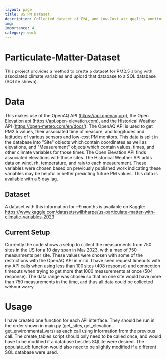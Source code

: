 ```yaml
---
layout: page
title: US PM Dataset
description: Collected dataset of EPA, and Low-Cost air quality monitors for the past year
img:
importance: 4
category: work
---
```


# Particulate-Matter-Dataset
This project provides a method to create a dataset for PM2.5 along with associated climate variables and upload that database to a SQL database (SQLite shown).

# Data
This makes use of the OpenAQ API (https://api.openaq.org), the Open Elevation api (https://api.open-elevation.com), and the Historical Weather API (https://open-meteo.com/en/docs/).
The OpenAQ API is used to get PM2.5 values, their associated time of measure, and longitudes and latitudes of various sensors and low-cost PM monitors.
This data is split in the database into "Site" objects which contain coordinates as well as elevations, and "Measurement" objects which contain values, times, and other climate variables for those times.
The Open Elevation API finds associated elevations with those sites. 
The Historical Weather API adds data on wind, rh, temperature, and rain to each measurement. These variables were chosen based on previously published work indicating these variables may be helpful in better predicting future PM values. This data is available with a 5 day lag.

## Dataset
A dataset with this information for ~9 months is available on Kaggle: https://www.kaggle.com/datasets/willsharpe/us-particulate-matter-with-climatic-variables-2023

## Current Setup
Currently the code shows a setup to collect the measurments from 750 sites in the US for a 10 day span in May 2023, with a max of 750 measurments per site. These values were chosen with some of the restrictions with the OpenAQ API in mind. I have seen request timeouts with my API calls when using less than 100 sites (408 response) and connection timeouts when trying to get more that 1000 measurements at once (504 response). The data range was chosen so that no one site would have more than 750 measurements in the time, and thus all data could be collected without worry.

# Usage
I have created one function for each API interface. They should be run in the order shown in main.py (get_sites, get_elevation, get_environmental_vars) as each call using information from the previous call. The create_tables script should only need to be called once, and would have to be modified if a database besides SQLite were desired. The populate_db function would also need to be slightly modified if a different SQL database were used. 
